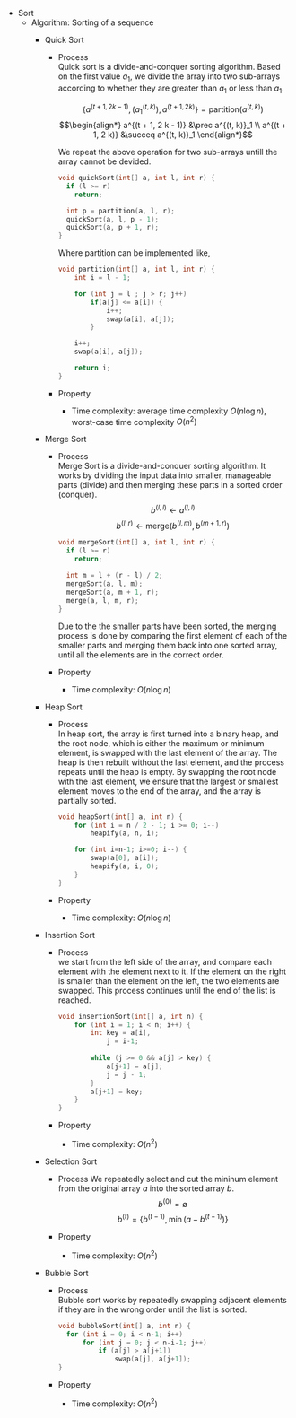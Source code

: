 * Sort
  - Algorithm: Sorting of a sequence 
    * Quick Sort
      - Process  
        Quick sort is a divide-and-conquer sorting algorithm. Based on the first value $a_1$, we divide the array into two sub-arrays according to whether they are greater than $a_1$ or less than $a_1$.

        $$\left\{a^{(t + 1, 2 k - 1)}, \left(a^{(t, k)}_1 \right), a^{(t + 1, 2 k)} \right\} = \text{partition}\left(a^{(t, k)} \right)$$
        $$\begin{align*}
            a^{(t + 1, 2 k - 1)} &\prec a^{(t, k)}_1  \\
            a^{(t + 1, 2 k)} &\succeq a^{(t, k)}_1
        \end{align*}$$

        We repeat the above operation for two sub-arrays untill the array cannot be devided.

        ```c
        void quickSort(int[] a, int l, int r) {
          if (l >= r) 
            return;

          int p = partition(a, l, r);
          quickSort(a, l, p - 1);
          quickSort(a, p + 1, r);
        }
        ```

        Where partition can be implemented like,
        ```c
        void partition(int[] a, int l, int r) {
            int i = l - 1;

            for (int j = l ; j > r; j++) 
                if(a[j] <= a[i]) {
                    i++;
                    swap(a[i], a[j]);
                }

            i++;
            swap(a[i], a[j]);

            return i;
        }
        ```

      - Property
        - Time complexity: average time complexity $O(n \log n)$, worst-case time complexity $O(n^2)$

    * Merge Sort
      - Process  
        Merge Sort is a divide-and-conquer sorting algorithm. It works by dividing the input data into smaller, manageable parts (divide) and then merging these parts in a sorted order (conquer).
        $$b^{(l, l)} \gets a^{(l, l)}$$
        $$b^{(l, r)} \gets \text{merge} (b^{(l, m)}, b^{(m+1, r)})$$
        ```c
        void mergeSort(int[] a, int l, int r) { 
          if (l >= r) 
            return;
            
          int m = l + (r - l) / 2; 
          mergeSort(a, l, m); 
          mergeSort(a, m + 1, r); 
          merge(a, l, m, r); 
        } 
        ```

        Due to the the smaller parts have been sorted, the merging process is done by comparing the first element of each of the smaller parts and merging them back into one sorted array, until all the elements are in the correct order.

      - Property
        - Time complexity: $O(n \log n)$

    * Heap Sort
      - Process  
        In heap sort, the array is first turned into a binary heap, and the root node, which is either the maximum or minimum element, is swapped with the last element of the array. The heap is then rebuilt without the last element, and the process repeats until the heap is empty. By swapping the root node with the last element, we ensure that the largest or smallest element moves to the end of the array, and the array is partially sorted.

        ```c
        void heapSort(int[] a, int n) {
            for (int i = n / 2 - 1; i >= 0; i--)
                heapify(a, n, i);
        
            for (int i=n-1; i>=0; i--) {
                swap(a[0], a[i]);
                heapify(a, i, 0);
            }
        }
        ```

      - Property
        - Time complexity: $O(n \log n)$

    * Insertion Sort
      - Process  
        we start from the left side of the array, and compare each element with the element next to it. If the element on the right is smaller than the element on the left, the two elements are swapped. This process continues until the end of the list is reached.

        ```c
        void insertionSort(int[] a, int n) {
            for (int i = 1; i < n; i++) {
                int key = a[i],
                    j = i-1;
          
                while (j >= 0 && a[j] > key) {
                    a[j+1] = a[j];
                    j = j - 1;
                }
                a[j+1] = key;
            }
        }
        ```

      - Property
        - Time complexity: $O(n^2)$

    * Selection Sort
      - Process
        We repeatedly select and cut the mininum element from the original array $a$ into the sorted array $b$.
        $$b^{(0)} = \emptyset$$ 
        $$b^{(t)} = \left\{b^{(t-1)}, \min \left(a - b^{(t-1)} \right)\right\}$$ 

      - Property
        - Time complexity: $O(n^2)$

    * Bubble Sort
      - Process  
        Bubble sort works by repeatedly swapping adjacent elements if they are in the wrong order until the list is sorted.

        ```c
        void bubbleSort(int[] a, int n) {
          for (int i = 0; i < n-1; i++)
              for (int j = 0; j < n-i-1; j++)
                  if (a[j] > a[j+1]) 
                      swap(a[j], a[j+1]);
        }
        ```

      - Property
        - Time complexity: $O(n^2)$